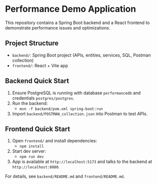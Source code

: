 # Performance Demo Application

This repository contains a Spring Boot backend and a React frontend to demonstrate performance issues and optimizations.

## Project Structure
- `backend/`: Spring Boot project (APIs, entities, services, SQL, Postman collection)
- `frontend/`: React + Vite app

## Backend Quick Start
1. Ensure PostgreSQL is running with database `performancedb` and credentials `postgres/postgres`.
2. Run the backend:
   - `mvn -f backend/pom.xml spring-boot:run`
3. Import `backend/POSTMAN_collection.json` into Postman to test APIs.

## Frontend Quick Start
1. Open `frontend/` and install dependencies:
   - `npm install`
2. Start dev server:
   - `npm run dev`
3. App is available at `http://localhost:5173` and talks to the backend at `http://localhost:8080`.

For details, see `backend/README.md` and `frontend/README.md`.

